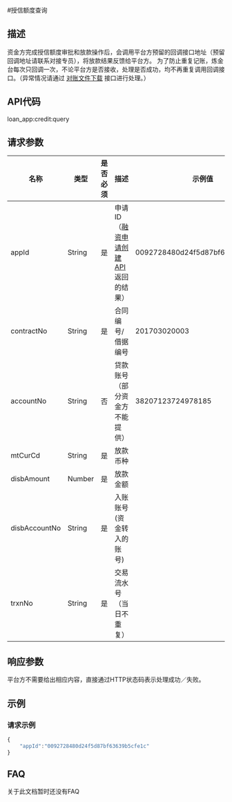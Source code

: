 #授信额度查询
## 描述
资金方完成授信额度审批和放款操作后，会调用平台方预留的回调接口地址（预留回调地址请联系对接专员），将放款结果反馈给平台方。
为了防止重复记账，炼金台每次只回调一次，不论平台方是否接收，处理是否成功，均不再重复调用回调接口。（异常情况请通过 [对账文件下载](../2.3/30_account_query.md) 接口进行处理。）

## API代码
loan\_app:credit:query

## 请求参数
| 名称 | 类型 | 是否必须 | 描述 | 示例值 |
| --- | --- | --- | --- | --- |
| appId | String | 是 | 申请ID（[融资申请创建API](20_app_push.md)返回的结果） | 0092728480d24f5d87bf63639b5cfe1c |
| contractNo | String | 是 | 合同编号/借据编号 | 201703020003 |
| accountNo | String | 否 | 贷款账号（部分资金方不能提供） | 38207123724978185 |
| mtCurCd | String | 是 | 放款币种 |  |
| disbAmount | Number | 是 | 放款金额 |  |
| disbAccountNo | String | 是 | 入账账号(资金转入的账号) |  |
| trxnNo | String |  是 |交易流水号（当日不重复） | |  

## 响应参数
平台方不需要给出相应内容，直接通过HTTP状态码表示处理成功／失败。


## 示例
### 请求示例
```javascript
{
    "appId":"0092728480d24f5d87bf63639b5cfe1c"
}
```

## FAQ
关于此文档暂时还没有FAQ